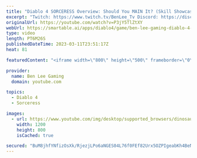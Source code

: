 ```yaml
---
title: "Diablo 4 SORCERESS Overview: Should You MAIN It? (Skill Showcase, Gameplay, Legendary Aspects)"
excerpt: "Twitch: https://www.twitch.tv/BenLee_Tv Discord: https://discord.gg/jJHnWqK9hC Twitter: https://twitter.com/BenLeeGaming ..."
originalUrl: https://youtube.com/watch?v=P3jY5TlZtXY
webUrl: https://smartable.ai/apps/diablo4/game/ben-lee-gaming-diablo-4-sorceress-overview-should-you-main-it-skill-showcase-gameplay-legendary-aspects/
type: video
length: PT6M26S
publishedDateTime: 2023-03-11T23:51:17Z
heat: 81

featuredContent: "<iframe width=\"800\" height=\"500\" frameborder=\"0\" src=\"https://www.youtube.com/embed/P3jY5TlZtXY\" allow=\"accelerometer; autoplay; encrypted-media; gyroscope; picture-in-picture\" allowfullscreen></iframe>"

provider:
  name: Ben Lee Gaming
  domain: youtube.com

topics:
  - Diablo 4
  - Sorceress

images:
  - url: https://www.youtube.com/img/desktop/supported_browsers/dinosaur.png
    width: 1200
    height: 800
    isCached: true

secured: "BuM8jhfYNfizOsXk/RjezjLPo6aNGES04L76f0FEf82Urx5OZPIgeabKh4BeN/CLOr2kyfhovpcc9lW2vrT+VBj7+gOiGG0EiWMlH4haGHcIpD4gHh7nIaw1UfvWZyKwtypLU+s0s5jb75c9/6DgLCjmqQptquXreClbEnkeYojRq6pg4GdacSMK8fG3kYziFOtKMCFlre916ERUscD9GoLjNFFd+Vyly3Zk4gzOPPVoKqp+Ek6ji6s7I1464+//6E4lzJ+ucVBjksRlbSub3cS9RCbqFHDHF8o9xx1kXe0JBQe/w3kLLZ8ooA8stKFJBeEbPjiwqeDxl98Ih7oZ0kJoJiqqh3PF9RVSdgkg/plQde7GXKqPn0aAXXytqABtUBNbI5GHLOnsaxSTOxBOTtY5CEpiEMmTZn3SFuchbTg=;3y538+kpjIGGoAp3dYlNEw=="
---
```


